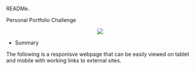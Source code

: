READMe.

Personal Portfolio Challenge

<p align="center"><img src="../assets/images/Fullsite.png"></p>

* Summary

The following is a responisve webpage that can be easily viewed on tablet and mobile with working links to external sites.


